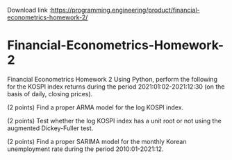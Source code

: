 Download link :https://programming.engineering/product/financial-econometrics-homework-2/


# Financial-Econometrics-Homework-2
Financial Econometrics Homework 2
Using Python, perform the following for the KOSPI index returns during the period 2021:01:02-2021:12:30 (on the basis of daily, closing prices).

(2 points) Find a proper ARMA model for the log KOSPI index.

(2 points) Test whether the log KOSPI index has a unit root or not using the augmented Dickey-Fuller test.

(2 points) Find a proper SARIMA model for the monthly Korean unemployment rate during the period 2010:01-2021:12.
